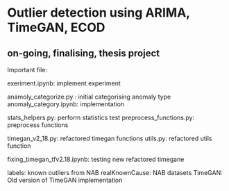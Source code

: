 # Outlier detection using ARIMA, TimeGAN, ECOD
## on-going, finalising, thesis project

Important file: 

exeriment.ipynb: implement experiment 

anamoly_categorize.py : initial categorising anomaly type
anomaly_category.ipynb: implementation 

stats_helpers.py: perform statistics test
preprocess_functions.py: preprocess functions 

timegan_v2_18.py: refactored timegan functions
utils.py: refactored utils function

fixing_timegan_tfv2.18.ipynb: testing new refactored timegane

labels: known outliers from NAB
realKnownCause: NAB datasets
TimeGAN: Old version of TimeGAN implementation 

